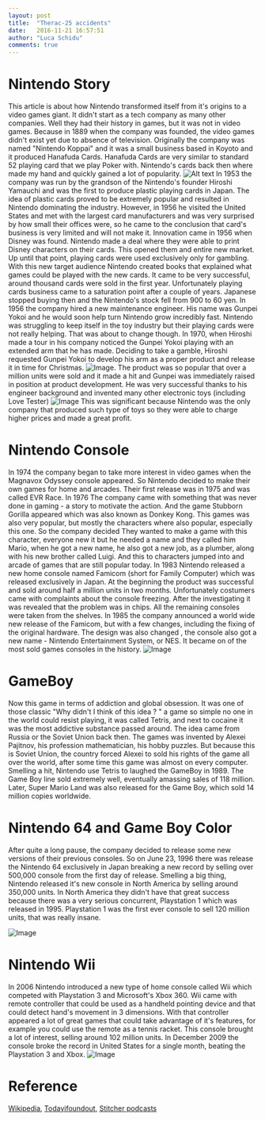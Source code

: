 ```yaml
---
layout: post
title:  "Therac-25 accidents"
date:   2016-11-21 16:57:51
author: "Luca Schidu"
comments: true
---
```


# Nintendo Story

This article is about how Nintendo transformed itself from it's origins to a video games giant. It didn't start as a tech company as many other companies. Well they had their history in games, but it was not in video games. Because in  1889 when the company was founded, the video games didn't exist yet due to absence of television. Originally the company was named "Nintendo Koppai" and it was a small business based in Koyoto and it produced Hanafuda Cards. Hanafuda Cards are very similar to standard 52  playing card that we play Poker with. Nintendo's cards back then where made my hand and quickly gained a lot of popularity.
![Alt text](http://2.bp.blogspot.com/-Y21FqjfI7PA/UEEcVFjohJI/AAAAAAAAE7k/Rc3RneHYDs4/s1600/nintendo_playing_cards_30.JPG)
 In 1953 the company was run by the grandson of the Nintendo's founder Hiroshi Yamauchi and was the first to produce plastic playing cards in Japan. The idea of plastic cards proved to be extremely popular and resulted in Nintendo dominating the industry. However, in 1956 he visited the United States and met with the largest card manufacturers and was very surprised by how small their offices were, so he came to the conclusion that card's business is very limited and will not make it.
     Innovation came in 1956 when Disney was found. Nintendo made a deal where they were able to print Disney characters on their cards. This opened them and entire new market. Up until that point, playing cards were used  exclusively only for gambling. With this new target audience Nintendo created books that explained what games could be played with the new cards. It came to be very successful, around  thousand cards were sold in the first year.
Unfortunately playing cards business came to a saturation point after a couple of years. Japanese stopped buying then and the Nintendo's stock fell from 900 to 60 yen. In 1956 the company hired a new maintenance engineer. His name was Gunpei Yokoi and he would soon help turn Nintendo grow incredibly fast.
     Nintendo was struggling to keep itself in the toy industry but their playing cards were not really helping. That was about to change though. In 1970, when Hiroshi made a tour in his company noticed the Gunpei Yokoi playing with an extended arm that he has made. Deciding to take a gamble, Hiroshi requested Gunpei Yokoi to develop his  arm as a proper product and  release it in time for Christmas.
![Image](HTTPS://lh5.googleusercontent.com/-qhieqzIT7N4/TYSLNiaqUfI/AAAAAAAAAb0/4sWx3UTwlgI/s1600/beforemario_dot_com_ultrahand_01.JPG).
The product was so popular that over a million units were sold and it made a hit and Gunpei was immediately raised in position at product development.    He was very successful thanks to his engineer background and invented many other electronic toys (including  Love Tester)
![Image]( https://lh5.googleusercontent.com/-Ow6YlcSiUXw/TYR9rt9qd9I/AAAAAAAAAY8/IabPo_hBz9c/s1600/beforemario_dot_com_lovetester_original_03.JPG)
This was significant because Nintendo was the only company that produced such type of toys so they were able to charge higher prices and made a great profit.
# Nintendo Console
In 1974 the company began to take more interest in video games when the Magnavox Odyssey console appeared. So Nintendo decided to make their own games for home and arcades. Their first release was in 1975 and was called EVR Race. In 1976 The company came with something that was never done in gaming - a story to motivate the action. And the game Stubborn Gorilla appeared which was also known as Donkey Kong. This games was also very popular, but mostly the characters where also popular, especially this one. So the company decided They wanted to make a game with this character, everyone new it but he needed a name and they called him Mario, when he got a new name, he also got a new job, as a plumber, along with his new brother called Luigi. And this to characters jumped into and arcade of games that are still popular today.
     In 1983 Nintendo released a new home console named Famicom (short for Family Computer) which was released exclusively in Japan. At the beginning the product was successful and sold around half a million units in two months. Unfortunately costumers came with complaints about the console freezing. After the investigating it was revealed that the problem was in chips. All the remaining consoles were taken from the shelves.
     In 1985 the company announced a world wide new release of the Famicom, but with a few changes, including the fixing of the original hardware. The design was also changed , the console also got a new name - Nintendo Entertainment System, or NES. It became on of the most sold games consoles in the history.
![Image](https://upload.wikimedia.org/wikipedia/commons/thumb/8/82/NES-Console-Set.jpg/1280px-NES-Console-Set.jpg)

# GameBoy
Now this game in terms of addiction and global obsession. It was one of those classic "Why didn't I think of this idea ? " a game so simple no one in the world could resist playing, it was called Tetris, and next to cocaine it was the most addictive substance passed around. The idea came from Russia or the Soviet Union back then. The games was invented by Alexei Pajitnov, his profession mathematician, his hobby puzzles. But because this is Soviet Union, the country forced Alexei to sold his rights of the game all over the world, after some time this game was almost on every computer. Smelling a hit, Nintendo use Tetris to laughed the GameBoy in 1989. The Game Boy line sold extremely well, eventually amassing sales of 118 million. Later, Super Mario Land was also released for the Game Boy, which sold 14 million copies worldwide.

# Nintendo 64 and Game Boy Color
After quite a long pause, the company decided to release some new versions of their previous consoles. So on June 23, 1996 there was release the Nintendo 64 exclusively in Japan breaking a new record by selling over 500,000 console from the first day of release. Smelling a big thing, Nintendo released it's new console in North America by selling around 350,000 units. In North America they didn't have that great success because there was a very serious concurrent, Playstation 1 which was released in 1995. Playstation 1 was the first ever console to sell 120 million units, that was really insane.

![Image](https://upload.wikimedia.org/wikipedia/commons/thumb/1/11/N64-Console-Set.jpg/1920px-N64-Console-Set.jpg)

# Nintendo Wii
In 2006 Nintendo introduced a new type of home console called Wii which competed with Playstation 3 and Microsoft's Xbox 360. Wii came with remote controller that could be used as a handheld pointing device and that could detect hand's movement in 3 dimensions. With that controller appeared a lot of great games that could take advantage of it's features, for example you could use the remote as a tennis racket. This console brought a lot of interest, selling around 102 million units. In December 2009 the console broke the record in United States for a single month, beating the Playstation 3 and Xbox.
![Image](https://upload.wikimedia.org/wikipedia/commons/thumb/f/f3/Wii-Console.png/800px-Wii-Console.png)

# Reference
[Wikipedia](https://en.wikipedia.org/wiki/History_of_Nintendo), 
[Todayifoundout](http://www.todayifoundout.com/index.php/2013/09/surprisingly-long-history-nintendo/),
[Stitcher podcasts](http://www.stitcher.com/podcast/how-stuff-works/techstuff-19977/e/the-story-of-nintendo-part-1-8650983?autoplay=true)





